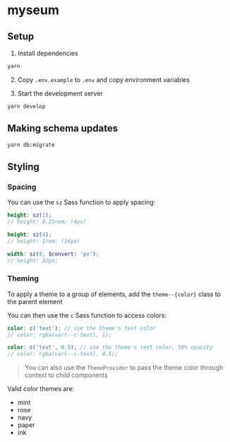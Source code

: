 # myseum

## Setup

1. Install dependencies

```bash
yarn
```

2. Copy `.env.example` to `.env` and copy environment variables

3. Start the development server

```bash
yarn develop
```

## Making schema updates

```bash
yarn db:migrate
```

## Styling

### Spacing

You can use the `sz` Sass function to apply spacing:

```scss
height: sz(1);
// height: 0.25rem; (4px)

height: sz(4);
// height: 1rem; (16px)

width: sz(8, $convert: 'px');
// height: 32px;
```

### Theming

To apply a theme to a group of elements, add the `theme--{color}` class to the parent element

You can then use the `c` Sass function to access colors:

```scss
color: c('text'); // use the theme's text color
// color: rgba(var(--c-text), 1);

color: c('text', 0.5); // use the theme's text color, 50% opacity
// color: rgba(var(--c-text), 0.5);
```

> You can also use the `ThemeProvider` to pass the theme color through context to child components

Valid color themes are:

- mint
- rose
- navy
- paper
- ink
